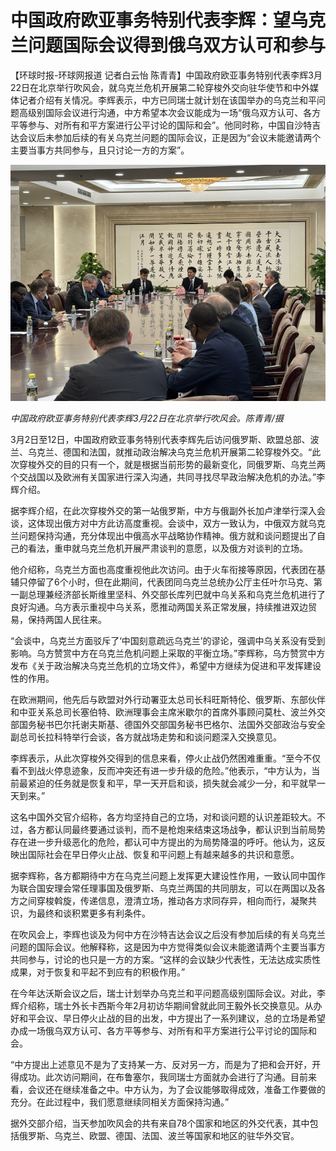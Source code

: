 # 中国政府欧亚事务特别代表李辉：望乌克兰问题国际会议得到俄乌双方认可和参与

【环球时报-环球网报道 记者白云怡
陈青青】中国政府欧亚事务特别代表李辉3月22日在北京举行吹风会，就乌克兰危机开展第二轮穿梭外交向驻华使节和中外媒体记者介绍有关情况。李辉表示，中方已同瑞士就计划在该国举办的乌克兰和平问题高级别国际会议进行沟通，中方希望本次会议能成为一场“俄乌双方认可、各方平等参与、对所有和平方案进行公平讨论的国际和会”。他同时称，中国自沙特吉达会议后未参加后续的有关乌克兰问题的国际会议，正是因为“会议未能邀请两个主要当事方共同参与，且只讨论一方的方案”。

![727af8898ab9f8c2f19764ca31272322.jpg](https://raw.githubusercontent.com/qqhsx/qqnews_image/main/2024/03/22/中国政府欧亚事务特别代表李辉：望乌克兰问题国际会议得到俄乌双方认可和参与/727af8898ab9f8c2f19764ca31272322.jpg)

_中国政府欧亚事务特别代表李辉3月22日在北京举行吹风会。陈青青/摄_

3月2日至12日，中国政府欧亚事务特别代表李辉先后访问俄罗斯、欧盟总部、波兰、乌克兰、德国和法国，就推动政治解决乌克兰危机开展第二轮穿梭外交。“此次穿梭外交的目的只有一个，就是根据当前形势的最新变化，同俄罗斯、乌克兰两个交战国以及欧洲有关国家进行深入沟通，共同寻找尽早政治解决危机的办法。”李辉介绍。

据李辉介绍，在此次穿梭外交的第一站俄罗斯，中方与俄副外长加卢津举行深入会谈，这体现出俄方对中方此访高度重视。会谈中，双方一致认为，中俄双方就乌克兰问题保持沟通，充分体现出中俄高水平战略协作精神。俄方就和谈问题提出了自己的看法，重申就乌克兰危机开展严肃谈判的意愿，以及俄方对谈判的立场。

他介绍称，乌克兰方面也高度重视他此次访问。由于火车衔接等原因，代表团在基辅只停留了6个小时，但在此期间，代表团同乌克兰总统办公厅主任叶尔马克、第一副总理兼经济部长斯维里坚科、外交部长库列巴就中乌关系和乌克兰危机进行了良好沟通。乌方表示重视中乌关系，愿推动两国关系正常发展，持续推进双边贸易，保持两国人民往来。

“会谈中，乌克兰方面驳斥了‘中国刻意疏远乌克兰’的谬论，强调中乌关系没有受到影响。乌方赞赏中方在乌克兰危机问题上采取的平衡立场。”李辉称，乌方赞赏中方发布《关于政治解决乌克兰危机的立场文件》，希望中方继续为促进和平发挥建设性的作用。

在欧洲期间，他先后与欧盟对外行动署亚太总司长科旺斯特伦、俄罗斯、东部伙伴和中亚关系总司长塞伯特、欧洲理事会主席米歇尔的首席外事顾问莫杜、波兰外交部国务秘书巴尔托谢夫斯基、德国外交部国务秘书巴格尔、法国外交部政治与安全副总司长拉科特举行会谈，各方就战场走势和和谈问题深入交换意见。

李辉表示，从此次穿梭外交得到的信息来看，停火止战仍然困难重重。“至今不仅看不到战火停息迹象，反而冲突还有进一步升级的危险。”他表示，“中方认为，当前最紧迫的任务就是恢复和平，早一天开启和谈，损失就会减少一分，和平就早一天到来。”

这名中国外交官介绍称，各方均坚持自己的立场，对和谈问题的认识差距较大。不过，各方都认同最终要通过谈判，而不是枪炮来结束这场战争，都认识到当前局势存在进一步升级恶化的危险，都认可中方提出的为局势降温的呼吁。他认为，这反映出国际社会在早日停火止战、恢复和平问题上有越来越多的共识和意愿。

据李辉称，各方都期待中方在乌克兰问题上发挥更大建设性作用，一致认同中国作为联合国安理会常任理事国及俄罗斯、乌克兰两国的共同朋友，可以在两国以及各方之间穿梭斡旋，传递信息，澄清立场，推动各方求同存异，相向而行，凝聚共识，为最终和谈积累更多有利条件。

在吹风会上，李辉也谈及为何中方在沙特吉达会议之后没有参加后续的有关乌克兰问题的国际会议。他解释称，这是因为中方觉得类似会议未能邀请两个主要当事方共同参与，讨论的也只是一方的方案。“这样的会议缺少代表性，无法达成实质性成果，对于恢复和平起不到应有的积极作用。”

在今年达沃斯会议之后，瑞士计划举办乌克兰和平问题高级别国际会议。对此，李辉介绍称，瑞士外长卡西斯今年2月初访华期间曾就此同王毅外长交换意见。从办好和平会议、早日停火止战的目的出发，中方提出了一系列建议，总的立场是希望办成一场俄乌双方认可、各方平等参与、对所有和平方案进行公平讨论的国际和会。

“中方提出上述意见不是为了支持某一方、反对另一方，而是为了把和会开好，开得成功。此次访问期间，在布鲁塞尔，我同瑞士方面就办会进行了沟通。目前来看，会议还在继续准备之中。中方认为，为了会议能够取得成效，准备工作要做的充分。在此过程中，我们愿意继续同相关方面保持沟通。”

据外交部介绍，当天参加吹风会的共有来自78个国家和地区的外交代表，其中包括俄罗斯、乌克兰、欧盟、德国、法国、波兰等国家和地区的驻华外交官。

